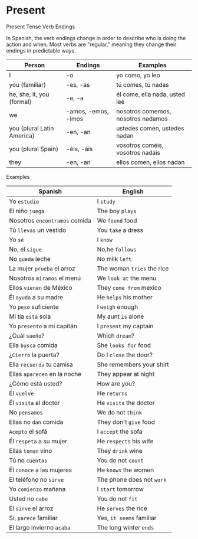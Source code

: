 # Present

Present Tense Verb Endings

In Spanish, the verb endings change in order to describe who is doing the action and when. Most verbs are "regular," meaning they change their endings in predictable ways.

| Person | Endings | Examples |
| ------ | ------- | -------- |
| I	| -o | yo como, yo leo |
| you	(familiar) |	-es, -as |	tú comes, tú nadas |
| he, she, it, you (formal)	|	-e, -a |	él come, ella nada, usted lee |
| we	|	-amos, -emos, -imos |	nosotros comemos, nosotros nadamos |
| you (plural Latin America)	|	-en, -an |	ustedes comen, ustedes nadan |
| you (plural Spain)	|	-éis, -áis |	vosotros coméis, vosotros nadáis |
| they	|	-en, -an |	ellos comen, ellos nadan |


Examples

| Spanish | English |
| ------ | ------- | 
| Yo `estudio` | I `study` |
| El niño `juega` | The boy `plays` |
| Nosotros `encontramos` comida | We `found` food |
| Tú `llevas` un vestido | You `take` a dress |
| Yo `sé` | I `know` |
| No, él `sigue` | No,he `follows` |
| No `queda` leche | No milk `left` |
| La mujer `prueba` el arroz	| The woman `tries` the rice | 
| Nosotros `miramos` el menú |  We `look at` the menu |
| Ellos `vienen` de México | They `come from` mexico |
| Él `ayuda` a su madre | He `helps` his mother |
| Yo `peso` suficiente | I `weigh` enough |
| Mi tía `está` sola | My aunt `is` alone |
| Yo `presento` a mi capitán | I `present` my captain | 
| ¿Cuál `sueño`? | Which `dream`? |
| Ella `busca` comida | She `looks for` food |
| ¿`Cierro` la puerta? | Do I `close` the door? |
| Ella `recuerda` tu camisa | She remembers your shirt | 
| Ellas `aparecen` en la noche | They appear at night |
| ¿Cómo está usted? | How are you? |
| Él `vuelve` | He `returns` |
| Él `visita` al doctor | He `visits` the doctor|
| No `pensamos` | We do not `think` |
| Ellas no `dan` comida | They don't `give` food|
| `Acepto` el sofá | I `accept` the sofa|
| Él `respeta` a su mujer | He `respects` his wife |
| Ellas `toman` vino | They `drink` wine |
| Tú no `cuentas` | You do not `count` |
| Él `conoce` a las mujeres | He `knows` the women|
| El teléfono no `sirve` | The phone does not `work` |
| Yo `comienzo` mañana | I `start` tomorrow |
| Usted no `cabe` | You do not `fit`|
| Él `sirve` el arroz | He `serves` the rice|
| Sí, `parece` familiar| Yes, `it seems` familiar|
| El largo invierno `acaba` | The long winter `ends` |
